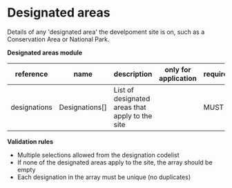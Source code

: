 # Designated areas

Details of any 'designated area' the develpoment site is on, such as a Conservation Area or National Park.

**Designated areas module**

| reference | name | description | only for application | requirement | notes |
| --- | --- | --- | --- | --- | --- |
| designations | Designations[] | List of designated areas that apply to the site |  | MUST | Select from the **designation** enum |

**Validation rules**

- Multiple selections allowed from the designation codelist
- If none of the designated areas apply to the site, the array should be empty
- Each designation in the array must be unique (no duplicates)